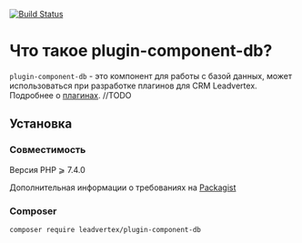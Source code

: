 [![Build Status](https://travis-ci.com/leadvertex/plugin-component-db.svg?branch=master)](https://travis-ci.com/leadvertex/plugin-component-db)

# Что такое plugin-component-db?

`plugin-component-db` - это компонент для работы с базой данных, может использоваться при разработке плагинов для CRM Leadvertex.
Подробнее о [плагинах](https://github.com/leadvertex/plugin-docs-internal). //TODO

## Установка

### Совместимость
Версия PHP ⩾ 7.4.0

Дополнительная информации о требованиях на [Packagist](https://packagist.org/packages/leadvertex/plugin-component-db)

### Composer

`composer require leadvertex/plugin-component-db`
